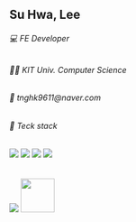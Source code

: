 
<div>
    <h2>Su Hwa, Lee</h2>
    <h6>💻 FE Developer</h6>
    <h6>👩‍🎓 KIT Univ. Computer Science</h6>
    <h6>💌 tnghk9611@naver.com
</div>

<div>
    <h6>🔨 Teck stack </h6>
    <img src="https://img.shields.io/badge/html-E34F26?style=for-the-badge&logo=html5&logoColor=white">
    <img src="https://img.shields.io/badge/css-1572B6?style=for-the-badge&logo=css3&logoColor=white">
    <img src="https://img.shields.io/badge/javascript-F7DF1E?style=for-the-badge&logo=javascript&logoColor=black">
    <img src="https://img.shields.io/badge/react-61DAFB?style=for-the-badge&logo=react&logoColor=black">
    <br>
</div>
<br>
<br>
<div>
    <a href="https://github.com/shlee0820"><img src="https://hits.seeyoufarm.com/api/count/incr/badge.svg?url=https%3A%2F%2Fgithub.com%2Fshlee0820&count_bg=%23FFACAC&title_bg=%23FF7777&icon=&icon_color=%23FF91B4&title=hits&edge_flat=false"/></a>
    <img src="https://media.giphy.com/media/ujrj9aoOdNvXO/giphy.gif" width="60px" height="60px">
</div>
